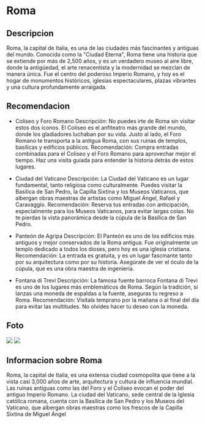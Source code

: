 # Roma

## Descripcion
Roma, la capital de Italia, es una de las ciudades más fascinantes y antiguas del mundo. Conocida como la "Ciudad Eterna", Roma tiene una historia que se extiende por más de 2,500 años, y es un verdadero museo al aire libre, donde la antigüedad, el arte renacentista y la modernidad se mezclan de manera única. Fue el centro del poderoso Imperio Romano, y hoy es el hogar de monumentos históricos, iglesias espectaculares, plazas vibrantes y una cultura profundamente arraigada.

## Recomendacion
- Coliseo y Foro Romano
Descripción: No puedes irte de Roma sin visitar estos dos íconos. El Coliseo es el anfiteatro más grande del mundo, donde los gladiadores luchaban por su vida. Justo al lado, el Foro Romano te transporta a la antigua Roma, con sus ruinas de templos, basílicas y edificios públicos.
Recomendación: Compra entradas combinadas para el Coliseo y el Foro Romano para aprovechar mejor el tiempo. Haz una visita guiada para entender la historia detrás de estos lugares.

- Ciudad del Vaticano
Descripción: La Ciudad del Vaticano es un lugar fundamental, tanto religiosa como culturalmente. Puedes visitar la Basílica de San Pedro, la Capilla Sixtina y los Museos Vaticanos, que albergan obras maestras de artistas como Miguel Ángel, Rafael y Caravaggio.
Recomendación: Reserva tus entradas con anticipación, especialmente para los Museos Vaticanos, para evitar largas colas. No te pierdas la vista panorámica desde la cúpula de la Basílica de San Pedro.

- Panteón de Agripa
Descripción: El Panteón es uno de los edificios más antiguos y mejor conservados de la Roma antigua. Fue originalmente un templo dedicado a todos los dioses, pero hoy es una iglesia cristiana.
Recomendación: La entrada es gratuita, y es un lugar fascinante tanto por su arquitectura como por su historia. Asegúrate de ver el óculo de la cúpula, que es una obra maestra de ingeniería.

- Fontana di Trevi
Descripción: La famosa fuente barroca Fontana di Trevi es uno de los lugares más emblemáticos de Roma. Según la tradición, si lanzas una moneda de espaldas a la fuente, aseguras tu regreso a Roma.
Recomendación: Visítala temprano por la mañana o al final del día para evitar las multitudes. No olvides hacer tu deseo con la moneda.

## Foto
![](https://encrypted-tbn0.gstatic.com/images?q=tbn:ANd9GcQck-CRpRw5WkyHezhvZaC2bX5ATSCzWxhRjw&s)
![](https://encrypted-tbn0.gstatic.com/images?q=tbn:ANd9GcT6t7e2c1xEGi-QcqbiVR7ZTfvE1ZfydqcVcQ&s)

## Informacion sobre Roma
Roma, la capital de Italia, es una extensa ciudad cosmopolita que tiene a la vista casi 3,000 años de arte, arquitectura y cultura de influencia mundial. Las ruinas antiguas como las del Foro y el Coliseo evocan el poder del antiguo Imperio Romano. La ciudad del Vaticano, sede central de la Iglesia católica romana, cuenta con la Basílica de San Pedro y los Museos del Vaticano, que albergan obras maestras como los frescos de la Capilla Sixtina de Miguel Ángel